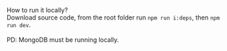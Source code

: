 How to run it locally?<br/>
Download source code, from the root folder run `npm run i:deps`, then `npm run dev`.<br/>  
PD: MongoDB must be running locally.